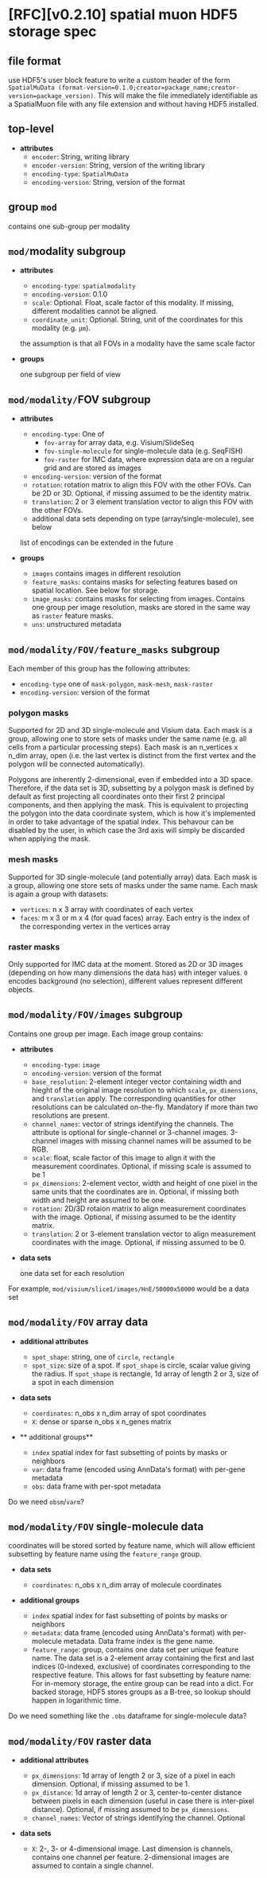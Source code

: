 # [RFC][v0.2.10] spatial muon HDF5 storage spec
## file format
use HDF5's user block feature to write a custom header of the form `SpatialMuData (format-version=0.1.0;creator=package_name;creator-version=package_version)`. This will make the file immediately identifiable as a SpatialMuon file with any file extension and without having HDF5 installed.

## top-level
- **attributes**
    - `encoder`: String, writing library
    - `encoder-version`: String, version of the writing library
    - `encoding-type`: `SpatialMuData`
    - `encoding-version`: String, version of the format

## group `mod`
contains one sub-group per modality

## `mod/`modality subgroup
- **attributes**
    - `encoding-type`: `spatialmodality`
    - `encoding-version`: 0.1.0
    - `scale`: Optional. Float, scale factor of this modality. If missing, different modalities cannot be aligned.
    - `coordinate_unit`: Optional. String, unit of the coordinates for this modality (e.g. `µm`).

    the assumption is that all FOVs in a modality have the same scale factor
- **groups**

    one subgroup per field of view

## `mod/modality/`FOV subgroup
- **attributes**
    - `encoding-type`: One of
        - `fov-array` for array data, e.g. Visium/SlideSeq
        - `fov-single-molecule` for single-molecule data (e.g. SeqFISH)
        - `fov-raster` for IMC data, where expression data are on a regular grid and are stored as images
    - `encoding-version`: version of the format
    - `rotation`: rotation matrix to align this FOV with the other FOVs. Can be 2D or 3D. Optional, if missing assumed to be the identity matrix.
    - `translation`: 2 or 3 element translation vector to align this FOV with the other FOVs.
    - additional data sets depending on type (array/single-molecule), see below

    list of encodings can be extended in the future

- **groups**
    - `images` contains images in different resolution
    - `feature_masks`: contains masks for selecting features based on spatial location. See below for storage.
    - `image_masks`: contains masks for selecting from images. Contains one group per image resolution, masks are stored in the same way as `raster` feature masks.
    - `uns`: unstructured metadata

## `mod/modality/FOV/feature_masks` subgroup
Each member of this group has the following attributes:

- `encoding-type` one of `mask-polygon`, `mask-mesh`, `mask-raster`
- `encoding-version`: version of the format

### polygon masks
Supported for 2D and 3D single-molecule and Visium data. Each mask is a group, allowing one to store sets of masks under the same name (e.g. all cells from a particular processing steps). Each mask is an n_vertices x n_dim array, open (i.e. the last vertex is distinct from the first vertex and the polygon will be connected automatically).

Polygons are inherently 2-dimensional, even if embedded into a 3D space. Therefore, if the data set is 3D, subsetting by a polygon mask is defined by default as first projecting all coordinates onto their first 2 principal components, and then applying the mask. This is equivalent to projecting the polygon into the data coordinate system, which is how it's implemented in order to take advantage of the spatial index. This behavour can be disabled by the user, in which case the 3rd axis will simply be discarded when applying the mask.

### mesh masks
Supported for 3D single-molecule (and potentially array) data. Each mask is a group, allowing one store sets of masks under the same name. Each mask is again a group with datasets:

- `vertices`: n x 3 array with coordinates of each vertex
- `faces`: m x 3 or m x 4 (for quad faces) array. Each entry is the index of the corresponding vertex in the vertices array

### raster masks
Only supported for IMC data at the moment. Stored as 2D or 3D images (depending on how many dimensions the data has) with integer values. `0` encodes background (no selection), different values represent different objects.

## `mod/modality/FOV/images` subgroup
Contains one group per image. Each image group contains:

- **attributes**
    - `encoding-type`: `image`
    - `encoding-version`: version of the format
    - `base_resolution`: 2-element integer vector containing width and hieght of the original image resolution to which `scale`, `px_dimensions`, and `translation` apply. The corresponding quantities for other resolutions can be calculated on-the-fly. Mandatory if more than two resolutions are present.
    - `channel_names`: vector of strings identifying the channels. The attribute is optional for single-channel or 3-channel images. 3-channel images with missing channel names will be assumed to be RGB.
    - `scale`: float, scale factor of this image to align it with the measurement coordinates. Optional, if missing scale is assumed to be 1
    - `px_dimensions`: 2-element vector, width and height of one pixel in the same units that the coordinates are in. Optional, if missing both width and height are assumed to be one.
    - `rotation`: 2D/3D rotaion matrix to align measurement coordinates with the image. Optional, if missing assumed to be the identity matrix.
    - `translation`: 2 or 3-element translation vector to align measurement coordinates with the image. Optional, if missing assumed to be 0.

- **data sets**

    one data set for each resolution

For example, `mod/visium/slice1/images/HnE/50000x50000` would be a data set

## `mod/modality/FOV` array data
- **additional attributes**
    - `spot_shape`: string, one of `circle`, `rectangle`
    - `spot_size`: size of a spot. If `spot_shape` is circle, scalar value giving the radius. If `spot_shape` is rectangle, 1d array of length 2 or 3, size of a spot in each dimension

- **data sets**
    - `coordinates`: n_obs x n_dim array of spot coordinates
    - `X`: dense or sparse n_obs x n_genes matrix

- ** additional groups**
    - `index` spatial index for fast subsetting of points by masks or neighbors
    - `var`: data frame (encoded using AnnData's format) with per-gene metadata
    - `obs`: data frame with per-spot metadata

Do we need `obsm`/`varm`?

## `mod/modality/FOV` single-molecule data
coordinates will be stored sorted by feature name, which will allow efficient subsetting by feature name using the `feature_range` group.

- **data sets**
    - `coordinates`: n_obs x n_dim array of molecule coordinates

- **additional groups**
    - `index` spatial index for fast subsetting of points by masks or neighbors
    - `metadata`: data frame (encoded using AnnData's format) with per-molecule metadata. Data frame index is the gene name.
    - `feature_range`: group, contains one data set per unique feature name. The data set is a 2-element array containing the first and last indices (0-indexed, exclusive) of coordinates corresponding to the respective feature. This allows for fast subsetting by feature name: For in-memory storage, the entire group can be read into a dict. For backed storage, HDF5 stores groups as a B-tree, so lookup should happen in logarithmic time.

Do we need something like the `.obs` dataframe for single-molecule data?

## `mod/modality/FOV` raster data
- **additional attributes**
    - `px_dimensions`: 1d array of length 2 or 3, size of a pixel in each dimension. Optional, if missing assumed to be 1.
    - `px_distance`: 1d array of length 2 or 3, center-to-center distance between pixels in each dimension (useful in case there is inter-pixel distance). Optional, if missing assumed to be `px_dimensions`.
    - `channel_names`: Vector of strings identifying the channel. Optional

- **data sets**
    - `X`: 2-, 3- or 4-dimensional image. Last dimension is channels, contains one channel per feature. 2-dimensional images are assumed to contain a single channel.
